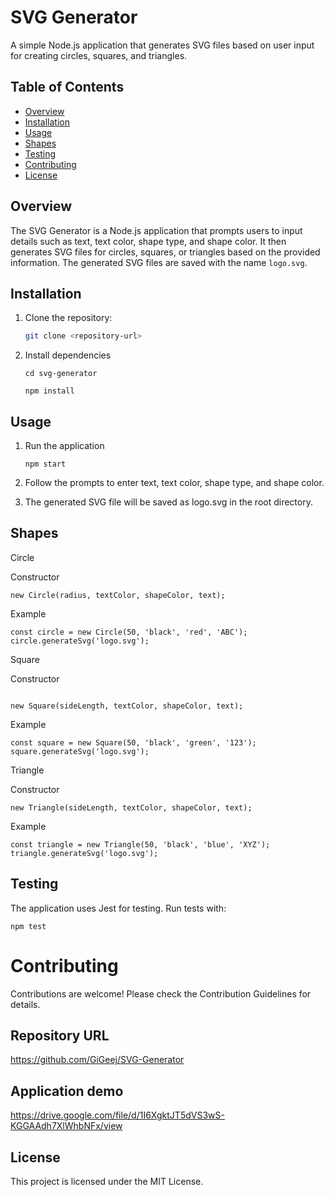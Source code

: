 # SVG Generator

A simple Node.js application that generates SVG files based on user input for creating circles, squares, and triangles.

## Table of Contents

- [Overview](#overview)
- [Installation](#installation)
- [Usage](#usage)
- [Shapes](#shapes)
- [Testing](#testing)
- [Contributing](#contributing)
- [License](#license)

## Overview

The SVG Generator is a Node.js application that prompts users to input details such as text, text color, shape type, and shape color. It then generates SVG files for circles, squares, or triangles based on the provided information. The generated SVG files are saved with the name `logo.svg`.

## Installation

1. Clone the repository:

   ```bash
   git clone <repository-url>
   ```

2. Install dependencies

   ```
   cd svg-generator
   ```

   ```
   npm install
   ```

## Usage

1. Run the application

   ```
   npm start

   ```

2. Follow the prompts to enter text, text color, shape type, and shape color.

3. The generated SVG file will be saved as logo.svg in the root directory.

## Shapes

Circle

Constructor

```
new Circle(radius, textColor, shapeColor, text);
```

Example

```
const circle = new Circle(50, 'black', 'red', 'ABC');
circle.generateSvg('logo.svg');

```

Square

Constructor

```

new Square(sideLength, textColor, shapeColor, text);
```

Example

```
const square = new Square(50, 'black', 'green', '123');
square.generateSvg('logo.svg');

```

Triangle

Constructor

```
new Triangle(sideLength, textColor, shapeColor, text);

```

Example

```
const triangle = new Triangle(50, 'black', 'blue', 'XYZ');
triangle.generateSvg('logo.svg');

```

## Testing

The application uses Jest for testing. Run tests with:

```
npm test

```

# Contributing

Contributions are welcome! Please check the Contribution Guidelines for details.

## Repository URL

https://github.com/GiGeej/SVG-Generator

## Application demo

https://drive.google.com/file/d/1I6XgktJT5dVS3wS-KGGAAdh7XlWhbNFx/view

## License

This project is licensed under the MIT License.
